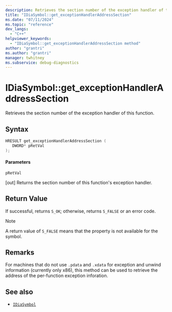 ```yaml
---
description: Retrieves the section number of the exception handler of this function.
title: "IDiaSymbol::get_exceptionHandlerAddressSection"
ms.date: "07/11/2024"
ms.topic: "reference"
dev_langs:
  - "C++"
helpviewer_keywords:
  - "IDiaSymbol::get_exceptionHandlerAddressSection method"
author: "grantri"
ms.author: "grantri"
manager: twhitney
ms.subservice: debug-diagnostics
---
```


# IDiaSymbol::get_exceptionHandlerAddressSection

Retrieves the section number of the exception handler of this function.

## Syntax

```C++
HRESULT get_exceptionHandlerAddressSection ( 
   DWORD* pRetVal
);
```

#### Parameters

 `pRetVal`

[out] Returns the section number of this function's exception handler.

## Return Value

 If successful, returns `S_OK`; otherwise, returns `S_FALSE` or an error code.

> [!NOTE]
> A return value of `S_FALSE` means that the property is not available for the symbol.

## Remarks

For machines that do not use `.pdata` and `.xdata` for exception and unwind information (currently only x86), this method can be used to retrieve the address of the per-function exception inforation.

## See also

- [`IDiaSymbol`](../../debugger/debug-interface-access/idiasymbol.md)
